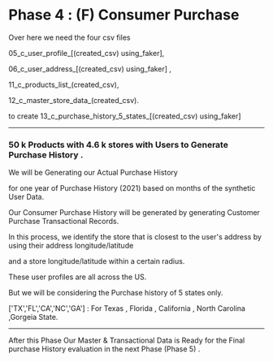 # Phase 4 : (F) Consumer Purchase

Over here we need the four csv files

05_c_user_profile_[(created_csv) using_faker],

06_c_user_address_[(created_csv) using_faker] ,

11_c_products_list_(created_csv), 

12_c_master_store_data_(created_csv). 

to create 13_c_purchase_history_5_states_[(created_csv) using_faker]

-------------------------------------------------------------------------------------------------------------------------------------------

### 50 k Products with 4.6 k stores with Users to Generate Purchase History .


We will be Generating our Actual Purchase History 

for one year of Purchase History (2021) based on months of the synthetic User Data.

Our Consumer Purchase History will be generated by generating Customer Purchase Transactional Records.

In this process, we identify the store that is closest to the user's address by using their address longitude/latitude

and a store longitude/latitude within a certain radius.

These user profiles are all across the US.

But we will be considering the Purchase history of 5 states only.

['TX','FL','CA','NC','GA']  :   For Texas , Florida , California , North Carolina ,Gorgeia State.

-------------------------------------------------------------------------------------------------------------------------------------------

After this Phase Our Master & Transactional Data is Ready for the Final purchase History evaluation in the next Phase (Phase 5) .
